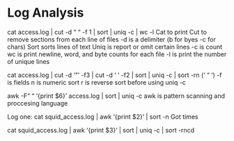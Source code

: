 # Log Analysis

cat access.log | cut -d “ “ -f 1 | sort | uniq -c | wc -l
Cat to print
Cut to remove sections from each line of files
	-d is a delimiter (b for byes -c for chars)
Sort sorts lines of text
Uniq is report or omit certain lines
	-c is count
wc is print newline, word, and byte counts for each file
	-l is print the number of unique lines

cat access.log | cut -d ‘”’ -f3 | cut -d ‘ ‘ -f2 | sort | uniq -c | sort -rn
	(‘ “ ‘)
	-f is fields
n is numeric sort
r is reverse
sort before using uniq -c 

awk -F“ “ ‘{print $6}’ access.log | sort | uniq -c
awk is pattern scanning and proccesing language

Log one:
cat squid_access.log | awk ‘{print $2}’ | sort -n
Got times

cat squid_access.log | awk ‘{print $3}’ | sort | uniq -c | sort -rncd
